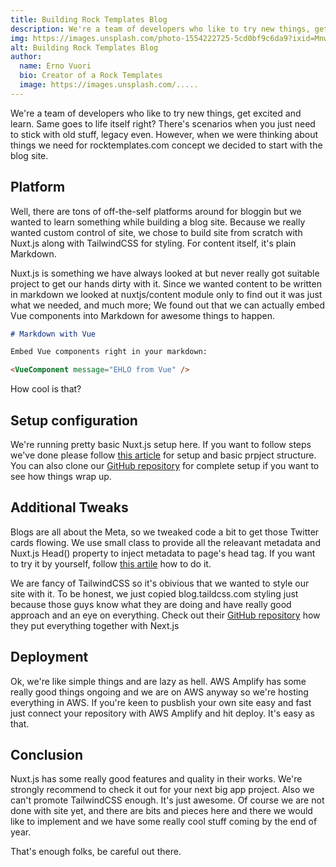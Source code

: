 ```yaml
---
title: Building Rock Templates Blog
description: We're a team of developers who like to try new things, get excited and learn. Same goes to life itself right? There's scenarios when you just need to stick with old stuff, legacy even. However, when we were thinking about things we need for rocktemplates.com concept we decided to start with the blog.
img: https://images.unsplash.com/photo-1554222725-5cd0bf9c6da9?ixid=MnwxMjA3fDB8MHxwaG90by1wYWdlfHx8fGVufDB8fHx8&ixlib=rb-1.2.1&auto=format&fit=crop&w=740&q=80
alt: Building Rock Templates Blog
author:
  name: Erno Vuori
  bio: Creator of a Rock Templates
  image: https://images.unsplash.com/.....
---
```


We're a team of developers who like to try new things, get excited and learn.
Same goes to life itself right? There's scenarios when you just need to stick with old stuff, legacy even. However, when we were thinking about things we need for rocktemplates.com concept we decided to start with the blog site.

## Platform 

Well, there are tons of off-the-self platforms around for bloggin but we wanted
to learn something while building a blog site. Because we really wanted custom control of site, we chose to build site from scratch with Nuxt.js along with TailwindCSS for styling. For content itself, it's plain Markdown.

Nuxt.js is something we have always looked at but never really got suitable project to get our hands dirty with it. Since we wanted content to be written in markdown we looked at nuxtjs/content module only to find out it was just what we needed, and much more; We found out that we can actually embed Vue components into Markdown for awesome things to happen.

```md
# Markdown with Vue

Embed Vue components right in your markdown:

<VueComponent message="EHLO from Vue" />
```

How cool is that?

## Setup configuration

We're running pretty basic Nuxt.js setup here. If you want to follow steps we've done please follow [this article](https://nuxtjs.org/tutorials/creating-blog-with-nuxt-content) for setup and basic prpject structure. You can also clone our [GitHub repository](https://github.com/evuori/blog-rocktemplates-com) for complete setup if you want to see how things wrap up.

## Additional Tweaks

Blogs are all about the Meta, so we tweaked code a bit to get those Twitter cards flowing. We use small class to provide all the releavant metadata and 
Nuxt.js Head() property to inject metadata to page's head tag. If you want to 
try it by yourself, follow [this artile](https://redfern.dev/articles/adding-social-media-seo-meta-data-using-nuxt-content/) how to do it.

We are fancy of TailwindCSS so it's obivious that we wanted to style our site with it. To be honest, we just copied blog.taildcss.com styling just because those guys know what they are doing and have really good approach and an eye on everything. Check out their [GitHub repository](https://github.com/tailwindlabs/blog.tailwindcss.com) how they put everything together with Next.js

## Deployment

Ok, we're like simple things and are lazy as hell. AWS Amplify has some really good things ongoing and we are on AWS anyway so we're hosting everything in AWS.
If you're keen to pusblish your own site easy and fast just connect your repository with AWS Amplify and hit deploy. It's easy as that. 

## Conclusion

Nuxt.js has some really good features and quality in their works. We're strongly recommend to check it out for your next big app project. Also we can't promote TailwindCSS enough. It's just awesome. Of course we are not done with site yet, and there are bits and pieces here and there we would like to implement and we have some really cool stuff coming by the end of year.

That's enough folks, be careful out there.